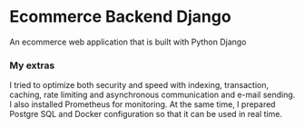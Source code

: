 # Ecommerce Backend Django
An ecommerce web application that is built with Python Django 


### My extras

I tried to optimize both security and speed with indexing, transaction, caching, rate limiting and asynchronous communication and e-mail sending. I also installed Prometheus for monitoring. At the same time, I prepared Postgre SQL and Docker configuration so that it can be used in real time.
